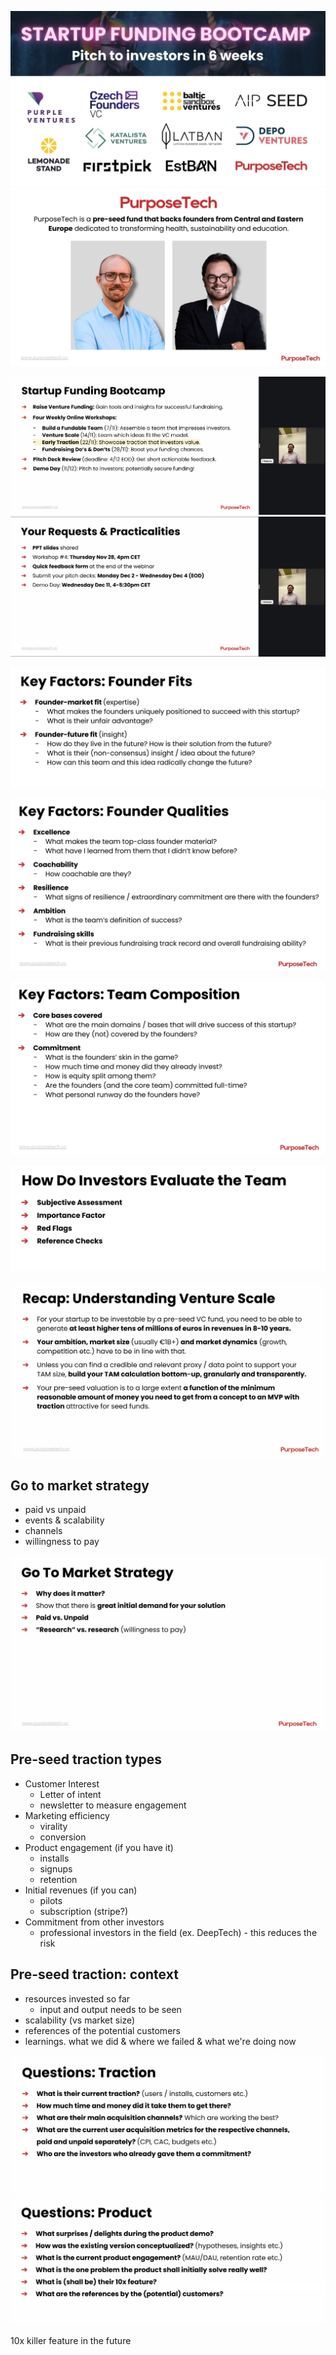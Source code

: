 ![](img/Screenshot%202024-11-22%20at%2017.14.17.png)
![](img/Screenshot%202024-11-22%20at%2017.14.25.png)




![](img/Screenshot%202024-11-22%20at%2017.05.27.png)
![](img/Screenshot%202024-11-22%20at%2017.06.11.png)


![](img/Screenshot%202024-11-22%20at%2017.14.33.png)

![](img/Screenshot%202024-11-22%20at%2017.14.38.png)

![](img/Screenshot%202024-11-22%20at%2017.14.42.png)

![](img/Screenshot%202024-11-22%20at%2017.14.47.png)

![](img/Screenshot%202024-11-22%20at%2017.16.48.png)


## Go to market strategy
- paid vs unpaid
- events & scalability
- channels
- willingness to pay

![](img/Screenshot%202024-11-22%20at%2017.25.21.png)


## Pre-seed traction types
- Customer Interest
	- Letter of intent
	- newsletter to measure engagement
- Marketing efficiency
	- virality
	- conversion
- Product engagement (if you have it)
	- installs
	- signups
	- retention
- Initial revenues (if you can)
	- pilots
	- subscription (stripe?)
- Commitment from other investors
	- professional investors in the field (ex. DeepTech) - this reduces the risk


## Pre-seed traction: context
- resources invested so far
	- input and output needs to be seen
- scalability (vs market size)
- references of the potential customers
- learnings. what we did & where we failed & what we're doing now


![](img/Screenshot%202024-11-22%20at%2017.46.54.png)![](img/Screenshot%202024-11-22%20at%2017.48.20.png)

10x killer feature in the future
